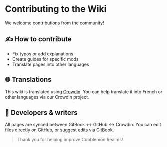 # Contributing to the Wiki

We welcome contributions from the community!

## ✍️ How to contribute

- Fix typos or add explanations
- Create guides for specific mods
- Translate pages into other languages

## 🌐 Translations

This wiki is translated using [Crowdin](https://crowdin.com/project/cobblemon-realms-wiki). You can help translate it into French or other languages via our Crowdin project.

## 🔧 Developers & writers

All pages are synced between GitBook ↔ GitHub ↔ Crowdin. You can edit files directly on GitHub, or suggest edits via GitBook.

> Thank you for helping improve Cobblemon Realms!
